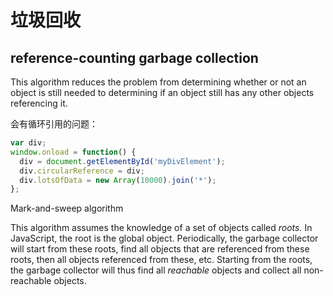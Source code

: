 # 垃圾回收

## reference-counting garbage collection

This algorithm reduces the problem from determining whether or not an object is still needed to determining if an object still has any other objects referencing it.

会有循环引用的问题：

```js
var div;
window.onload = function() {
  div = document.getElementById('myDivElement');
  div.circularReference = div;
  div.lotsOfData = new Array(10000).join('*');
};
```



Mark-and-sweep algorithm

This algorithm assumes the knowledge of a set of objects called *roots.* In JavaScript, the root is the global object. Periodically, the garbage collector will start from these roots, find all objects that are referenced from these roots, then all objects referenced from these, etc. Starting from the roots, the garbage collector will thus find all *reachable* objects and collect all non-reachable objects.

